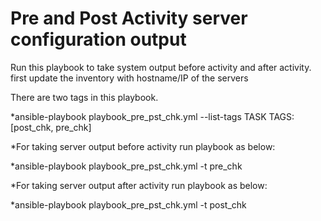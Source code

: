 # Pre and Post Activity server configuration output

Run this playbook to take system output before activity and after activity.
first update the inventory with hostname/IP of the servers

There are two tags in this playbook.

*ansible-playbook playbook_pre_pst_chk.yml --list-tags
TASK TAGS: [post_chk, pre_chk]

*For taking server output before activity run playbook as below:

*ansible-playbook playbook_pre_pst_chk.yml -t pre_chk

*For taking server output after activity run playbook as below:

*ansible-playbook playbook_pre_pst_chk.yml -t post_chk


